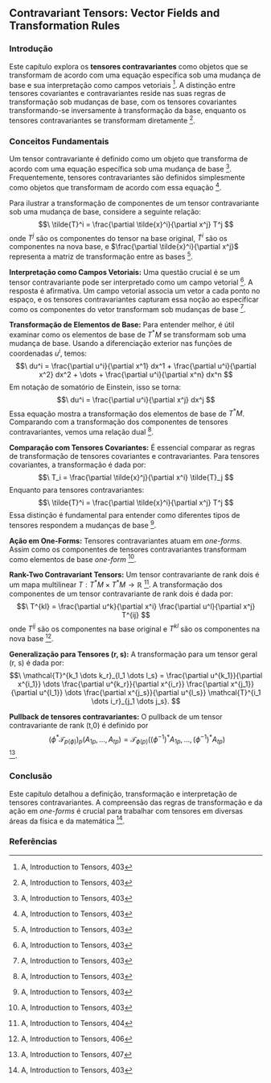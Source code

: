 ## Contravariant Tensors: Vector Fields and Transformation Rules

### Introdução
Este capítulo explora os **tensores contravariantes** como objetos que se transformam de acordo com uma equação específica sob uma mudança de base e sua interpretação como campos vetoriais [^1]. A distinção entre tensores covariantes e contravariantes reside nas suas regras de transformação sob mudanças de base, com os tensores covariantes transformando-se inversamente à transformação da base, enquanto os tensores contravariantes se transformam diretamente [^1].

### Conceitos Fundamentais
Um tensor contravariante é definido como um objeto que transforma de acordo com uma equação específica sob uma mudança de base [^1]. Frequentemente, tensores contravariantes são definidos simplesmente como objetos que transformam de acordo com essa equação [^1].

Para ilustrar a transformação de componentes de um tensor contravariante sob uma mudança de base, considere a seguinte relação:
$$\
\tilde{T}^i = \frac{\partial \tilde{x}^i}{\partial x^j} T^j
$$
onde $T^j$ são os componentes do tensor na base original, $\tilde{T}^i$ são os componentes na nova base, e $\frac{\partial \tilde{x}^i}{\partial x^j}$ representa a matriz de transformação entre as bases [^1].

**Interpretação como Campos Vetoriais:** Uma questão crucial é se um tensor contravariante pode ser interpretado como um campo vetorial [^1]. A resposta é afirmativa. Um campo vetorial associa um vetor a cada ponto no espaço, e os tensores contravariantes capturam essa noção ao especificar como os componentes do vetor transformam sob mudanças de base [^1].

**Transformação de Elementos de Base:** Para entender melhor, é útil examinar como os elementos de base de $T^*M$ se transformam sob uma mudança de base. Usando a diferenciação exterior nas funções de coordenadas $u^i$, temos:
$$\
du^i = \frac{\partial u^i}{\partial x^1} dx^1 + \frac{\partial u^i}{\partial x^2} dx^2 + \dots + \frac{\partial u^i}{\partial x^n} dx^n
$$
Em notação de somatório de Einstein, isso se torna:
$$\
du^i = \frac{\partial u^i}{\partial x^j} dx^j
$$
Essa equação mostra a transformação dos elementos de base de $T^*M$. Comparando com a transformação dos componentes de tensores contravariantes, vemos uma relação dual [^1].

**Comparação com Tensores Covariantes:** É essencial comparar as regras de transformação de tensores covariantes e contravariantes. Para tensores covariantes, a transformação é dada por:
$$\
T_i = \frac{\partial \tilde{x}^j}{\partial x^i} \tilde{T}_j
$$
Enquanto para tensores contravariantes:
$$\
\tilde{T}^i = \frac{\partial \tilde{x}^i}{\partial x^j} T^j
$$
Essa distinção é fundamental para entender como diferentes tipos de tensores respondem a mudanças de base [^1].

**Ação em One-Forms:** Tensores contravariantes atuam em *one-forms*. Assim como os componentes de tensores contravariantes transformam como elementos de base *one-form* [^1].

**Rank-Two Contravariant Tensors:** Um tensor contravariante de rank dois é um mapa multilinear $T: T^*M \times T^*M \rightarrow \mathbb{R}$ [^2]. A transformação dos componentes de um tensor contravariante de rank dois é dada por:
$$\
T^{kl} = \frac{\partial u^k}{\partial x^i} \frac{\partial u^l}{\partial x^j} T^{ij}
$$
onde $T^{ij}$ são os componentes na base original e $T^{kl}$ são os componentes na nova base [^4].

**Generalização para Tensores (r, s):** A transformação para um tensor geral (r, s) é dada por:
$$\
\mathcal{T}^{k_1 \dots k_r}_{l_1 \dots l_s} = \frac{\partial u^{k_1}}{\partial x^{i_1}} \dots \frac{\partial u^{k_r}}{\partial x^{i_r}} \frac{\partial x^{j_1}}{\partial u^{l_1}} \dots \frac{\partial x^{j_s}}{\partial u^{l_s}} \mathcal{T}^{i_1 \dots i_r}_{j_1 \dots j_s}.
$$

**Pullback de tensores contravariantes:** O pullback de um tensor contravariante de rank (t,0) é definido por
$$\
(\phi^* \mathcal{T}_{p(\phi)})_p (A_{1p}, \dots, A_{tp}) = \mathcal{T}_{\phi(p)} (({\phi}^{-1})^* A_{1p}, \dots, ({\phi}^{-1})^* A_{tp})
$$
[^6].

### Conclusão
Este capítulo detalhou a definição, transformação e interpretação de tensores contravariantes. A compreensão das regras de transformação e da ação em *one-forms* é crucial para trabalhar com tensores em diversas áreas da física e da matemática [^1].

### Referências
[^1]: A, Introduction to Tensors, 403
[^2]: A, Introduction to Tensors, 404
[^4]: A, Introduction to Tensors, 406
[^6]: A, Introduction to Tensors, 407
<!-- END -->